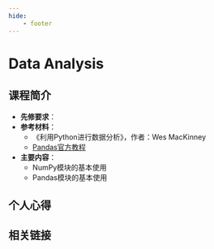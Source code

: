 ```yaml
---
hide:
    - footer
---
```


# Data Analysis

## 课程简介

- **先修要求**：
- **参考材料**：
    - 《利用Python进行数据分析》，作者：Wes MacKinney
    - [Pandas官方教程](https://pandas.pydata.org/docs/getting_started/index.html)
- **主要内容**：
    - NumPy模块的基本使用
    - Pandas模块的基本使用

## 个人心得

## 相关链接